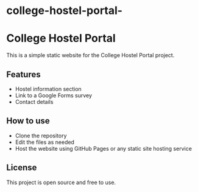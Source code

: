 # college-hostel-portal-
# College Hostel Portal

This is a simple static website for the College Hostel Portal project.

## Features
- Hostel information section
- Link to a Google Forms survey
- Contact details

## How to use
- Clone the repository
- Edit the files as needed
- Host the website using GitHub Pages or any static site hosting service

## License
This project is open source and free to use.
